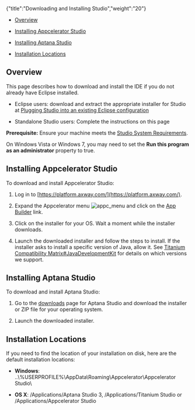 {"title":"Downloading and Installing Studio","weight":"20"}

* [Overview](#overview)

* [Installing Appcelerator Studio](#installing-appcelerator-studio)

* [Installing Aptana Studio](#installing-aptana-studio)

* [Installation Locations](#installation-locations)

## Overview

This page describes how to download and install the IDE if you do not already have Eclipse installed.

* Eclipse users: download and extract the appropriate installer for Studio at [Plugging Studio into an existing Eclipse configuration](/docs/appc/Axway_Appcelerator_Studio/Axway_Appcelerator_Studio_Getting_Started/Plugging_Studio_into_an_existing_Eclipse_configuration/)

* Standalone Studio users: Complete the instructions on this page

**Prerequisite:** Ensure your machine meets the [Studio System Requirements](/docs/appc/Titanium_SDK/Titanium_SDK_Getting_Started/Installation_and_Configuration/Setting_up_Studio/#system-requirements).

On Windows Vista or Windows 7, you may need to set the **Run this program as an administrator** property to true.

## Installing Appcelerator Studio

To download and install Appcelerator Studio:

1. Log in to [https://platform.axway.com/](https://platform.axway.com/).

2. Expand the Appcelerator menu ![appc_menu](/Images/appc/download/thumbnails/30083017/appc_menu.png) and click on the [App Builder](https://platform.axway.com/#/product/studio) link.

3. Click on the installer for your OS. Wait a moment while the installer downloads.

4. Launch the downloaded installer and follow the steps to install. If the installer asks to install a specific version of Java, allow it. See [Titanium Compatibility Matrix#JavaDevelopmentKit](/docs/appc/Titanium_SDK/Titanium_SDK_Getting_Started/Installation_and_Configuration/Titanium_Compatibility_Matrix/#java-development-kit) for details on which versions we support.

## Installing Aptana Studio

To download and install Aptana Studio:

1. Go to the [downloads](http://www.aptana.com/products/studio3/download) page for Aptana Studio and download the installer or ZIP file for your operating system.

2. Launch the downloaded installer.

## Installation Locations

If you need to find the location of your installation on disk, here are the default installation locations:

* **Windows**: ..\\%USERPROFILE%\\AppData\\Roaming\\Appcelerator\\Appcelerator Studio\\

* **OS X**: /Applications/Aptana Studio 3, /Applications/Titanium Studio or /Applications/Appcelerator Studio
